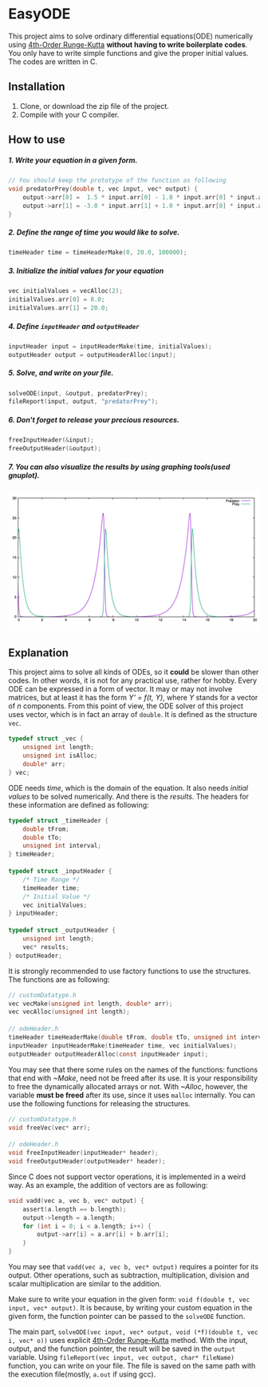 # EasyODE
This project aims to solve ordinary differential equations(ODE) numerically using [4th-Order Runge-Kutta](https://en.wikipedia.org/wiki/Runge%E2%80%93Kutta_methods) **without having to write boilerplate codes**. You only have to write simple functions and give the proper initial values. The codes are written in C.

## Installation
1. Clone, or download the zip file of the project.
2. Compile with your C compiler.

## How to use
##### 1. Write your equation in a given form.
```C
// You should keep the prototype of the function as following
void predatorPrey(double t, vec input, vec* output) {
    output->arr[0] =  1.5 * input.arr[0] - 1.0 * input.arr[0] * input.arr[1];
    output->arr[1] = -3.0 * input.arr[1] + 1.0 * input.arr[0] * input.arr[1];
}
```
##### 2. Define the range of time you would like to solve.
```C
timeHeader time = timeHeaderMake(0, 20.0, 100000);
```
##### 3. Initialize the initial values for your equation
```C
vec initialValues = vecAlloc(2);
initialValues.arr[0] = 8.0;
initialValues.arr[1] = 20.0;
```
##### 4. Define ```inputHeader``` and ```outputHeader```
```C
inputHeader input = inputHeaderMake(time, initialValues);
outputHeader output = outputHeaderAlloc(input);
```
##### 5. Solve, and write on your file.
```C
solveODE(input, &output, predatorPrey);
fileReport(input, output, "predatorPrey");
```
##### 6. Don't forget to release your precious resources.
```C
freeInputHeader(&input);
freeOutputHeader(&output);
```
##### 7. You can also visualize the results by using graphing tools(used gnuplot).
![Predator-Prey](https://github.com/helloworldpark/helloworldpark.github.com/blob/master/images/20161216_graph03.png)

## Explanation
This project aims to solve all kinds of ODEs, so it **could** be slower than other codes. In other words, it is not for any practical use, rather for hobby.
Every ODE can be expressed in a form of vector. It may or may not involve matrices, but at least it has the form *Y' = f(t, Y)*, where *Y* stands for a vector of *n* components. From this point of view, the ODE solver of this project uses vector, which is in fact an array of ```double```. It is defined as the structure ```vec```.
```C
typedef struct _vec {
    unsigned int length;
    unsigned int isAlloc;
    double* arr;
} vec;
```
ODE needs *time*, which is the domain of the equation. It also needs *initial values* to be solved numerically. And there is the *results*. The headers for these information are defined as following:
```C
typedef struct _timeHeader {
    double tFrom;
    double tTo;
    unsigned int interval;
} timeHeader;

typedef struct _inputHeader {
    /* Time Range */
    timeHeader time;
    /* Initial Value */
    vec initialValues;
} inputHeader;

typedef struct _outputHeader {
    unsigned int length;
    vec* results;
} outputHeader;
```
It is strongly recommended to use factory functions to use the structures. The functions are as following:
```C
// customDatatype.h
vec vecMake(unsigned int length, double* arr);
vec vecAlloc(unsigned int length);

// odeHeader.h
timeHeader timeHeaderMake(double tFrom, double tTo, unsigned int interval);
inputHeader inputHeaderMake(timeHeader time, vec initialValues);
outputHeader outputHeaderAlloc(const inputHeader input);
```
You may see that there some rules on the names of the functions: functions that end with *~Make*, need not be freed after its use. It is your responsibility to free the dynamically allocated arrays or not. With *~Alloc*, however, the variable **must be freed** after its use, since it uses ```malloc``` internally. You can use the following functions for releasing the structures.
```C
// customDatatype.h
void freeVec(vec* arr);

// odeHeader.h
void freeInputHeader(inputHeader* header);
void freeOutputHeader(outputHeader* header);
```

Since C does not support vector operations, it is implemented in a weird way. As an example, the addition of vectors are as following:
```C
void vadd(vec a, vec b, vec* output) {
    assert(a.length == b.length);
    output->length = a.length;
    for (int i = 0; i < a.length; i++) {
        output->arr[i] = a.arr[i] + b.arr[i];
    }
}
```
You may see that ```vadd(vec a, vec b, vec* output)``` requires a pointer for its output. Other operations, such as subtraction, multiplication, division and scalar multiplication are similar to the addition.

Make sure to write your equation in the given form: ```void f(double t, vec input, vec* output)```. It is because, by writing your custom equation in the given form, the function pointer can be passed to the ```solveODE``` function.

The main part, ```solveODE(vec input, vec* output, void (*f)(double t, vec i, vec* o))``` uses explicit [4th-Order Runge-Kutta](https://en.wikipedia.org/wiki/Runge%E2%80%93Kutta_methods) method. With the input, output, and the function pointer, the result will be saved in the ```output``` variable. Using ```fileReport(vec input, vec output, char* fileName)``` function, you can write on your file. The file is saved on the same path with the execution file(mostly, ```a.out``` if using gcc).

